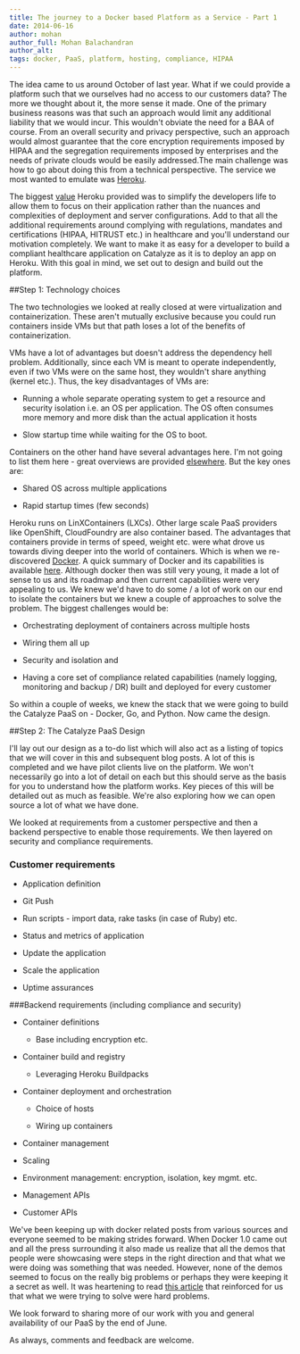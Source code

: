 ```yaml
---
title: The journey to a Docker based Platform as a Service - Part 1
date: 2014-06-16
author: mohan
author_full: Mohan Balachandran
author_alt:
tags: docker, PaaS, platform, hosting, compliance, HIPAA
---
```


The idea came to us around October of last year. What if we could provide a platform such that we ourselves had no access to our customers data? The more we thought about it, the more sense it made. One of the primary business reasons was that such an approach would limit any additional liability that we would incur. This wouldn't obviate the need for a BAA of course. From an overall security and privacy perspective, such an approach would almost guarantee that the core encryption requirements imposed by HIPAA and the segregation requirements imposed by enterprises and the needs of private clouds would be easily addressed.The main challenge was how to go about doing this from a technical perspective. The service we most wanted to emulate was [Heroku](http://www.heroku.com).

The biggest [value](http://www.quora.com/In-lay-man-terms-what-is-the-value-that-Heroku-brings-to-the-user-I-presume-that-anyone-can-install-and-host-Ruby-on-any-servers-Then-what-makes-Heroku-so-special) Heroku provided was to simplify the developers life to allow them to focus on their application rather than the nuances and complexities of deployment and server configurations. Add to that all the additional requirements around complying with regulations, mandates and certifications (HIPAA, HITRUST etc.) in healthcare and you'll understand our motivation completely. We want to make it as easy for a developer to build a compliant healthcare application on Catalyze as it is to deploy an app on Heroku. With this goal in mind, we set out to design and build out the platform.

##Step 1: Technology choices

The two technologies we looked at really closed at were virtualization and containerization. These aren't mutually exclusive because you could run containers inside VMs but that path loses a lot of the benefits of containerization.

VMs have a lot of advantages but doesn't address the dependency hell problem. Additionally, since each VM is meant to operate independently, even if two VMs were on the same host, they wouldn't share anything (kernel etc.). Thus, the key disadvantages of VMs are:

- Running a whole separate operating system to get a resource and security isolation i.e. an OS per application. The OS often consumes more memory and more disk than the actual application it hosts

- Slow startup time while waiting for the OS to boot.

Containers on the other hand have several advantages here. I'm not going to list them here - great overviews are provided [elsewhere](http://bodenr.blogspot.com/2014/05/kvm-and-docker-lxc-benchmarking-with.html). But the key ones are:

- Shared OS across multiple applications

- Rapid startup times (few seconds)

Heroku runs on LinXContainers (LXCs). Other large scale PaaS providers like OpenShift, CloudFoundry are also container based. The advantages that containers provide in terms of speed, weight etc. were what drove us towards diving deeper into the world of containers.  Which is when we re-discovered [Docker](http://www.docker.io). A quick summary of Docker and its capabilities is available [here](http://www.slideshare.net/dotCloud/why-docker2bisv4). Although docker then was still very young, it made a lot of sense to us and its roadmap and then current capabilities were very appealing to us. We knew we'd have to do some / a lot of work on our end to isolate the containers but we knew a couple of approaches to solve the problem. The biggest challenges would be:

- Orchestrating deployment of containers across multiple hosts

- Wiring them all up

- Security and isolation and

- Having a core set of compliance related capabilities (namely logging, monitoring and backup / DR) built and deployed for every customer

So within a couple of weeks, we knew the stack that we were going to build the Catalyze PaaS on - Docker, Go, and Python. Now came the design.


##Step 2: The Catalyze PaaS Design

I'll lay out our design as a to-do list which will also act as a listing of topics that we will cover in this and subsequent blog posts. A lot of this is completed and we have pilot clients live on the platform. We won't necessarily go into a lot of detail on each but this should serve as the basis for you to understand how the platform works. Key pieces of this will be detailed out as much as feasible. We're also exploring how we can open source a lot of what we have done.

We looked at requirements from a customer perspective and then a backend perspective to enable those requirements. We then layered on security and compliance requirements.

### Customer requirements

- Application definition

- Git Push

- Run scripts - import data, rake tasks (in case of Ruby) etc.

- Status and metrics of application

- Update the application

- Scale the application

- Uptime assurances


###Backend requirements (including compliance and security)

- Container definitions

    - Base including encryption etc.

- Container build and registry

    - Leveraging Heroku Buildpacks

- Container deployment and orchestration

    - Choice of hosts

    - Wiring up containers

- Container management

- Scaling

- Environment management: encryption, isolation, key mgmt. etc.

- Management APIs

- Customer APIs

We've been keeping up with docker related posts from various sources and everyone seemed to be making strides forward. When Docker 1.0 came out and all the press surrounding it also made us realize that all the demos that people were showcasing were steps in the right direction and that what we were doing was something that was needed. However, none of the demos seemed to focus on the really big problems or perhaps they were keeping it a secret as well. It was heartening to read [this article](https://devopsu.com/blog/docker-misconceptions/) that reinforced for us that what we were trying to solve were hard problems.

We look forward to sharing more of our work with you and general availability of our PaaS by the end of June.

As always, comments and feedback are welcome.
